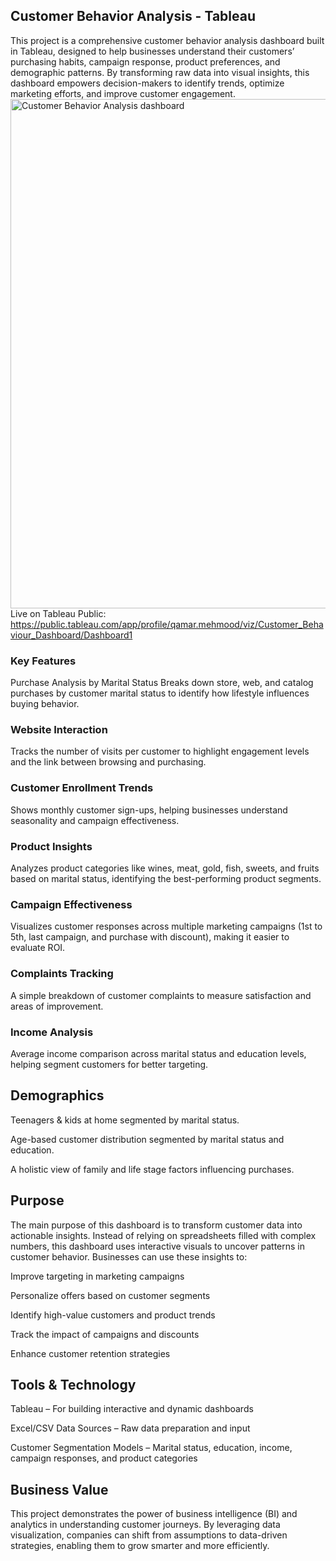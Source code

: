 ## Customer Behavior Analysis - Tableau
This project is a comprehensive customer behavior analysis dashboard built in Tableau, designed to help businesses understand their customers’ purchasing habits, campaign response, product preferences, and demographic patterns. By transforming raw data into visual insights, this dashboard empowers decision-makers to identify trends, optimize marketing efforts, and improve customer engagement.
<img width="1577" height="815" alt="Customer Behavior Analysis dashboard" src="https://github.com/user-attachments/assets/1b00618a-39d5-4f1c-8497-085c952a209c" />
Live on Tableau Public: https://public.tableau.com/app/profile/qamar.mehmood/viz/Customer_Behaviour_Dashboard/Dashboard1
### Key Features

Purchase Analysis by Marital Status
Breaks down store, web, and catalog purchases by customer marital status to identify how lifestyle influences buying behavior.

### Website Interaction
Tracks the number of visits per customer to highlight engagement levels and the link between browsing and purchasing.

### Customer Enrollment Trends
Shows monthly customer sign-ups, helping businesses understand seasonality and campaign effectiveness.

### Product Insights
Analyzes product categories like wines, meat, gold, fish, sweets, and fruits based on marital status, identifying the best-performing product segments.

### Campaign Effectiveness
Visualizes customer responses across multiple marketing campaigns (1st to 5th, last campaign, and purchase with discount), making it easier to evaluate ROI.

### Complaints Tracking
A simple breakdown of customer complaints to measure satisfaction and areas of improvement.

### Income Analysis
Average income comparison across marital status and education levels, helping segment customers for better targeting.

## Demographics

Teenagers & kids at home segmented by marital status.

Age-based customer distribution segmented by marital status and education.

A holistic view of family and life stage factors influencing purchases.

## Purpose

The main purpose of this dashboard is to transform customer data into actionable insights. Instead of relying on spreadsheets filled with complex numbers, this dashboard uses interactive visuals to uncover patterns in customer behavior. Businesses can use these insights to:

Improve targeting in marketing campaigns

Personalize offers based on customer segments

Identify high-value customers and product trends

Track the impact of campaigns and discounts

Enhance customer retention strategies

## Tools & Technology

Tableau – For building interactive and dynamic dashboards

Excel/CSV Data Sources – Raw data preparation and input

Customer Segmentation Models – Marital status, education, income, campaign responses, and product categories

## Business Value

This project demonstrates the power of business intelligence (BI) and analytics in understanding customer journeys. By leveraging data visualization, companies can shift from assumptions to data-driven strategies, enabling them to grow smarter and more efficiently.
